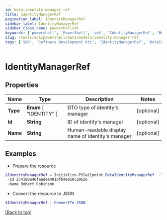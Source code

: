 ```yaml
---
id: beta-identity-manager-ref
title: IdentityManagerRef
pagination_label: IdentityManagerRef
sidebar_label: IdentityManagerRef
sidebar_class_name: powershellsdk
keywords: ['powershell', 'PowerShell', 'sdk', 'IdentityManagerRef', 'BetaIdentityManagerRef'] 
slug: /tools/sdk/powershell/beta/models/identity-manager-ref
tags: ['SDK', 'Software Development Kit', 'IdentityManagerRef', 'BetaIdentityManagerRef']
---
```



# IdentityManagerRef

## Properties

Name | Type | Description | Notes
------------ | ------------- | ------------- | -------------
**Type** |  **Enum** [  "IDENTITY" ] | DTO type of identity's manager | [optional] 
**Id** | **String** | ID of identity's manager | [optional] 
**Name** | **String** | Human-readable display name of identity's manager | [optional] 

## Examples

- Prepare the resource
```powershell
$IdentityManagerRef = Initialize-PSSailpoint.BetaIdentityManagerRef  -Type IDENTITY `
 -Id 2c4180a46faadee4016fb4e018c20626 `
 -Name Robert Robinson
```

- Convert the resource to JSON
```powershell
$IdentityManagerRef | ConvertTo-JSON
```


[[Back to top]](#) 


